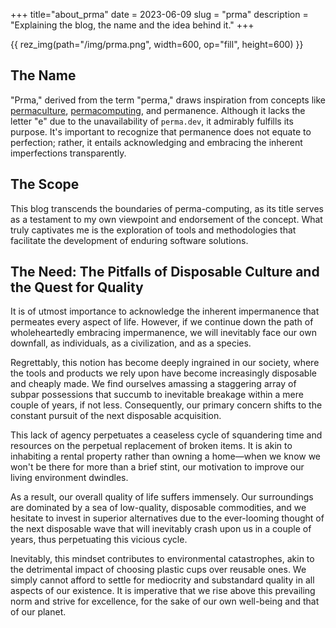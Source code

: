 +++
title="about_prma"
date = 2023-06-09
slug = "prma"
description = "Explaining the blog, the name and the idea behind it."
+++

{{ rez_img(path="/img/prma.png", width=600, op="fill", height=600) }}

## The Name

"Prma," derived from the term "perma," draws inspiration from concepts like
[permaculture](https://en.wikipedia.org/wiki/Permaculture), [permacomputing](https://permacomputing.net/), and permanence.
Although it lacks the letter "e" due to the unavailability of `perma.dev`, it admirably fulfills its purpose.
It's important to recognize that permanence does not equate to perfection;
rather, it entails acknowledging and embracing the inherent imperfections transparently.


## The Scope

This blog transcends the boundaries of perma-computing, as its title serves as a testament to my own viewpoint and endorsement of the concept.
What truly captivates me is the exploration of tools and methodologies that facilitate the development of enduring software solutions.

## The Need: The Pitfalls of Disposable Culture and the Quest for Quality 

It is of utmost importance to acknowledge the inherent impermanence that permeates every aspect of life.
However, if we continue down the path of wholeheartedly embracing impermanence,
we will inevitably face our own downfall, as individuals, as a civilization, and as a species.

Regrettably, this notion has become deeply ingrained in our society,
where the tools and products we rely upon have become increasingly disposable and cheaply made.
We find ourselves amassing a staggering array of subpar possessions
that succumb to inevitable breakage within a mere couple of years, if not less.
Consequently, our primary concern shifts to the constant pursuit of the next disposable acquisition.

This lack of agency perpetuates a ceaseless cycle of squandering time and resources on the perpetual replacement of broken items.
It is akin to inhabiting a rental property rather than owning a home—when
we know we won't be there for more than a brief stint,
our motivation to improve our living environment dwindles.

As a result, our overall quality of life suffers immensely.
Our surroundings are dominated by a sea of low-quality, disposable commodities,
and we hesitate to invest in superior alternatives due to the ever-looming thought of the next disposable wave
that will inevitably crash upon us in a couple of years, thus perpetuating this vicious cycle.

Inevitably, this mindset contributes to environmental catastrophes,
akin to the detrimental impact of choosing plastic cups over reusable ones.
We simply cannot afford to settle for mediocrity and substandard quality in all aspects of our existence.
It is imperative that we rise above this prevailing norm and strive for excellence,
for the sake of our own well-being and that of our planet.